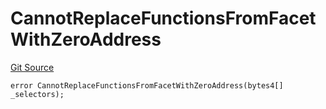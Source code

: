 # CannotReplaceFunctionsFromFacetWithZeroAddress
[Git Source](https://github.com/thrackle-io/Tron/blob/afc52571532b132ea1dea91ad1d1f1af07381e8a/src/economic/ruleProcessor/application/ApplicationRuleProcessorDiamondLib.sol)


```solidity
error CannotReplaceFunctionsFromFacetWithZeroAddress(bytes4[] _selectors);
```


